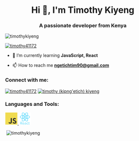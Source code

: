 <h1 align="center">Hi 👋, I'm Timothy Kiyeng</h1>
<h3 align="center">A passionate developer from Kenya</h3>

<p align="left"> <img src="https://komarev.com/ghpvc/?username=timothykiyeng&label=Profile%20views&color=0e75b6&style=flat" alt="timothykiyeng" /> </p>

<p align="left"> <a href="https://twitter.com/timothy41172" target="blank"><img src="https://img.shields.io/twitter/follow/timothy41172?logo=twitter&style=for-the-badge" alt="timothy41172" /></a> </p>

- 🌱 I’m currently learning **JavaScript, React**

- 📫 How to reach me **ngetichtim90@gmail.com**

<h3 align="left">Connect with me:</h3>
<p align="left">
<a href="https://twitter.com/timothy41172" target="blank"><img align="center" src="https://raw.githubusercontent.com/rahuldkjain/github-profile-readme-generator/master/src/images/icons/Social/twitter.svg" alt="timothy41172" height="30" width="40" /></a>
<a href="https://linkedin.com/in/timothy (kipng'etich) kiyeng" target="blank"><img align="center" src="https://raw.githubusercontent.com/rahuldkjain/github-profile-readme-generator/master/src/images/icons/Social/linked-in-alt.svg" alt="timothy (kipng'etich) kiyeng" height="30" width="40" /></a>
</p>

<h3 align="left">Languages and Tools:</h3>
<p align="left"> <a href="https://developer.mozilla.org/en-US/docs/Web/JavaScript" target="_blank" rel="noreferrer"> <img src="https://raw.githubusercontent.com/devicons/devicon/master/icons/javascript/javascript-original.svg" alt="javascript" width="40" height="40"/> </a> <a href="https://reactjs.org/" target="_blank" rel="noreferrer"> <img src="https://raw.githubusercontent.com/devicons/devicon/master/icons/react/react-original-wordmark.svg" alt="react" width="40" height="40"/> </a> </p>

<p>&nbsp;<img align="center" src="https://github-readme-stats.vercel.app/api?username=timothykiyeng&show_icons=true&locale=en" alt="timothykiyeng" /></p>
